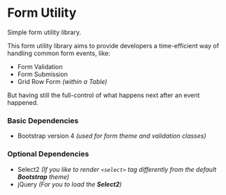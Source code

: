 # Form Utility
Simple form utility library.


This form utility library aims to provide developers a time-efficient way of handling common form events, like:
* Form Validation
* Form Submission
* Grid Row Form *(within a Table)*

But having still the full-control of what happens next after an event happened.

### Basic Dependencies
* Bootstrap version 4 *(used for form theme and validation classes)*

### Optional Dependencies
* Select2 *(If you like to render `<select>` tag differently from the default **Bootstrap** theme)*
* jQuery *(For you to load the **Select2**)*
